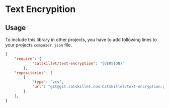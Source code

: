 # Text Encrypition

## Usage
To include this library in other projects, you have to add 
following lines to your projects `composer.json` file.

```json
{
	"require": {
    		"catskillet/text-encryption": "{VERSION}"
    	},
	"repositories": [
		{
			"type": "vcs",
			"url": "git@git.catskillet.com:Catskillet/text-encryption.git"
		}
	],
}
```

